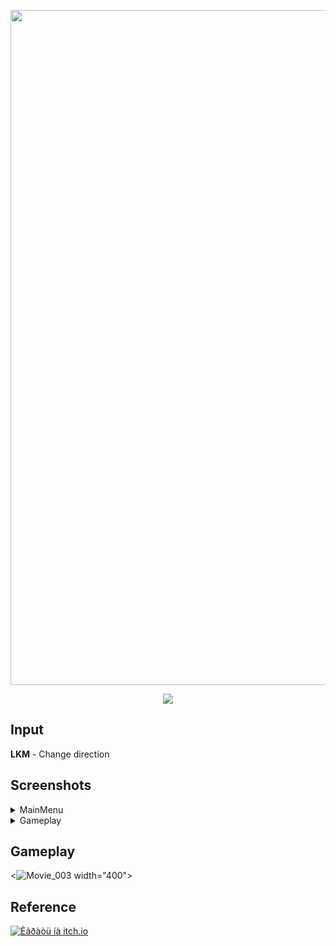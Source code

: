 <p align="center">
      <img src="https://i.ibb.co/TxbBktCz/Image-Sequence-001-0000.png" width="1080">
</p>

<p align="center">
    <img src="https://img.shields.io/badge/Unity-2022.3.29f1-purple?style=plastic&logo=Unity&logoColor=purple&logoSize=auto&labelColor=black">
</p>

## Input

**LKM** - Change direction

## Screenshots

<details><summary>MainMenu</summary>

<div style="display: flex; gap: 10px; flex-wrap: wrap;">
  <img src="https://i.ibb.co/HD34W36J/MainMenu.png" alt="MainMenu" style="width: 256px;">
</div>

</details>

<details><summary>Gameplay</summary>
      
<div style="display: flex; gap: 10px; flex-wrap: wrap;">
  <img src="https://i.ibb.co/d0JWsjZ5/Gameplay-1.png" alt="Screnshot1" style="width: 256px;">
  <img src="https://i.ibb.co/2Y81Fs5G/Gameplay-2.png" alt="Screnshot2" style="width: 256px;">
  <img src="https://i.ibb.co/mFX7NmtN/Gameplay-4.png" alt="Screnshot3" style="width: 256px;">
</div>

</details>

## Gameplay

<![Movie_003](https://github.com/user-attachments/assets/99f91307-5e3b-4a6d-aa2a-d1bd16b27cb2) width="400">

## Reference



[![Èãðàòü íà itch.io](https://img.shields.io/badge/Ithc_io-play_now-purple?style=plastic&logo=Itch.io&logoColor=purple&logoSize=auto&label=Itch.io&labelColor=black)](https://igorchek.itch.io/orbits)
